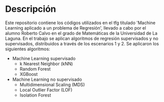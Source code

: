 # Descripción
Este repositorio contiene los códigos utilizados en el tfg titulado 'Machine Learning aplicado a un problema de Regresión', llevado a cabo por el alumno Roberto Calvo en el grado de Matemáticas de
la Universidad de La Laguna. En el trabajo se aplican algoritmos de regresión supervisados y no supervisados, distribuidos a través de los escenarios 1 y 2. Se aplicaron los siguientes algoritmos:
* Machine Learning supervisado
  - k Nearest Neighbor (kNN)
  - Random Forest
  - XGBoost
* Machine Learning no supervisado
  - Multidimensional Scaling (MDS)
  - Local Outlier Factor (LOF)
  - Isolation Forest
